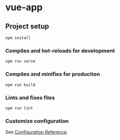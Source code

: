 <!-- '{"name":"vue app","version": 12,"tech": ["Vue.js","vuex","HTML","CSS","Tailwind"],"tags":["frontend","fullstack","api","backend"],"snapshots":[]}' -->
# vue-app

## Project setup
```
npm install
```

### Compiles and hot-reloads for development
```
npm run serve
```

### Compiles and minifies for production
```
npm run build
```

### Lints and fixes files
```
npm run lint
```

### Customize configuration
See [Configuration Reference](https://cli.vuejs.org/config/).
